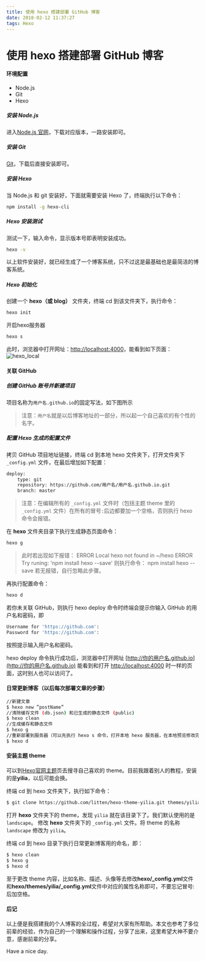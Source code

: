 ```yaml
---
title: 使用 hexo 搭建部署 GitHub 博客
date: 2018-02-12 11:37:27
tags: Hexo
---
```


# 使用 hexo 搭建部署 GitHub 博客

#### 环境配置

- Node.js
- Git
- Hexo

##### 安装 Node.js
进入[Node.js 官网](https://nodejs.org/en/)，下载对应版本，一路安装即可。
##### 安装 Git
[Git](https://git-scm.com/download)，下载后直接安装即可。
##### 安装 Hexo
当 Node.js 和 git 安装好，下面就需要安装 Hexo 了，终端执行以下命令：

```bash
npm install -g hexo-cli
```
##### Hexo 安装测试
测试一下，输入命令，显示版本号即表明安装成功。
```bash
hexo -v
```
以上软件安装好，就已经生成了一个博客系统，只不过这是最基础也是最简洁的博客系统。

##### Hexo 初始化
创建一个 **hexo（或 blog）** 文件夹，终端 cd 到该文件夹下，执行命令：

```bash
hexo init
```

开启hexo服务器

```bash
hexo s
```

此时，浏览器中打开网址：[http://localhost:4000](http://localhost:4000)，能看到如下页面：
![hexo_local](img_hexo_local.jpg)

#### 关联 GitHub
##### 创建 GitHub 账号并新建项目
项目名称为`用户名.github.io`的固定写法，如下图所示
> 注意：`用户名`就是以后博客地址的一部分，所以起一个自己喜欢的有个性的名字。

##### 配置 Hexo 生成的配置文件

拷贝 GitHub 项目地址链接，终端 cd 到本地 hexo 文件夹下，打开文件夹下 `_config.yml` 文件，在最后增加如下配置：

```bash
deploy:
    type: git
    repository: https://github.com/用户名/用户名.github.io.git
    branch: master
```

> 注意：在编辑所有的 `_config.yml` 文件时（包括主题 theme 里的 `_config.yml` 文件）在所有的冒号`:`后边都要加一个空格，否则执行 hexo 命令会报错。

在 **hexo** 文件夹目录下执行生成静态页面命令：
```bash
hexo g
```

> 此时若出现如下报错：
ERROR Local hexo not found in ~/hexo
ERROR Try runing: 'npm install hexo --save'
则执行命令：
npm install hexo --save
若无报错，自行忽略此步骤。

再执行配置命令：
```bash
hexo d
```

若你未关联 GitHub，则执行 hexo deploy 命令时终端会提示你输入 GitHub 的用户名和密码，即
```bash
Username for 'https://github.com':
Password for 'https://github.com':
```
按照提示输入用户名和密码。

hexo deploy 命令执行成功后，浏览器中打开网址 [http://你的用户名.github.io](http://你的用户名.github.io) 能看到和打开 [http://localhost:4000](http://localhost:4000) 时一样的页面，这时别人也可以访问了。


#### 日常更新博客（以后每次部署文章的步骤）

```bash
//新建文章
$ hexo new ”postName”
//清除缓存文件 (db.json) 和已生成的静态文件 (public)
$ hexo clean
//生成缓存和静态文件
$ hexo g
//重新部署到服务器（可以先执行 hexo s 命令，打开本地 hexo 服务器，在本地预览修改完之后在执行 hexo d 部署到服务器）
$ hexo d
```

#### 安装主题 theme
可以到[Hexo官网主题](https://hexo.io/themes/)页去搜寻自己喜欢的 theme。目前我跟着别人的教程，安装的是**yilia**，以后可能会换。

终端 cd 到 hexo 文件夹下，执行如下命令：

```bash
$ git clone https://github.com/litten/hexo-theme-yilia.git themes/yilia
```
打开 **hexo** 文件夹下的 theme，发现 `yilia` 就在该目录下了。我们默认使用的是 `landscape`。
修改 **hexo** 文件夹下的 `_config.yml` 文件。将 theme 的名称 `landscape` 修改为 `yilia`。

终端 cd 到 hexo 目录下执行日常更新博客用的命名，即：
```bash
$ hexo clean
$ hexo g
$ hexo d
```

至于更改 theme 内容，比如名称、描述、头像等去修改**hexo/_config.yml**文件和**hexo/themes/yilia/_config.yml**文件中对应的属性名称即可，不要忘记冒号:后加空格。

#### 后记

以上便是我搭建我的个人博客的全过程，希望对大家有所帮助。本文也参考了多位前辈的经验，作为自己的一个理解和操作过程，分享了出来，这里希望大神不要介意，感谢前辈的分享。

Have a nice day.
